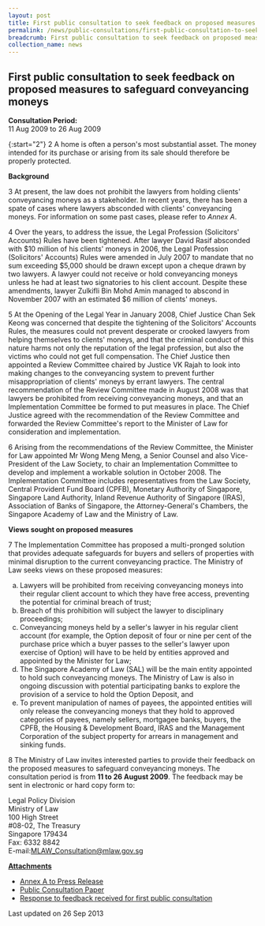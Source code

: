 ```yaml
---
layout: post
title: First public consultation to seek feedback on proposed measures to safeguard conveyancing moneys
permalink: /news/public-consultations/first-public-consultation-to-seek-feedback-on-proposed-measures-to-safeguard-conveyancing-moneys/
breadcrumb: First public consultation to seek feedback on proposed measures to safeguard conveyancing moneys
collection_name: news
---
```


First public consultation to seek feedback on proposed measures to safeguard conveyancing moneys
---

**Consultation Period:**  
11 Aug 2009 to 26 Aug 2009

{:start="2"}
2 A home is often a person's most substantial asset. The money intended for its purchase or arising from its sale should therefore be properly protected.

**Background**

3  At present, the law does not prohibit the lawyers from holding clients' conveyancing moneys as a stakeholder. In recent years, there has been a spate of cases where lawyers absconded with clients' conveyancing moneys. For information on some past cases, please refer to <i>Annex A</i>.

4 Over the years, to address the issue, the Legal Profession (Solicitors' Accounts) Rules have been tightened. After lawyer David Rasif absconded with $10 million of his clients' moneys in 2006, the Legal Profession (Solicitors' Accounts) Rules were amended in July 2007 to mandate that no sum exceeding $5,000 should be drawn except upon a cheque drawn by two lawyers. A lawyer could not receive or hold conveyancing moneys unless he had at least two signatories to his client account. Despite these amendments, lawyer Zulkifli Bin Mohd Amin managed to abscond in November 2007 with an estimated $6 million of clients' moneys.

5 At the Opening of the Legal Year in January 2008, Chief Justice Chan Sek Keong was concerned that despite the tightening of the Solicitors' Accounts Rules, the measures could not prevent desperate or crooked lawyers from helping themselves to clients' moneys, and that the criminal conduct of this nature harms not only the reputation of the legal profession, but also the victims who could not get full compensation. The Chief Justice then appointed a Review Committee chaired by Justice VK Rajah to look into making changes to the conveyancing system to prevent further misappropriation of clients' moneys by errant lawyers. The central recommendation of the Review Committee made in August 2008 was that lawyers be prohibited from receiving conveyancing moneys, and that an Implementation Committee be formed to put measures in place. The Chief Justice agreed with the recommendation of the Review Committee and forwarded the Review Committee's report to the Minister of Law for consideration and implementation.

6 Arising from the recommendations of the Review Committee, the Minister for Law appointed Mr Wong Meng Meng, a Senior Counsel and also Vice-President of the Law Society, to chair an Implementation Committee to develop and implement a workable solution in October 2008. The Implementation Committee includes representatives from the Law Society, Central Provident Fund Board (CPFB), Monetary Authority of Singapore, Singapore Land Authority, Inland Revenue Authority of Singapore (IRAS), Association of Banks of Singapore, the Attorney-General's Chambers, the Singapore Academy of Law and the Ministry of Law.

**Views sought on proposed measures**

7 The Implementation Committee has proposed a multi-pronged solution that provides adequate safeguards for buyers and sellers of properties with minimal disruption to the current conveyancing practice. The Ministry of Law seeks views on these proposed measures:

<ol style="list-style-type: lower-alpha">
<li>Lawyers will be prohibited from receiving conveyancing moneys into their regular client account to which they have free access, preventing the potential for criminal breach of trust;</li>
<li>Breach of this prohibition will subject the lawyer to disciplinary proceedings;</li>
<li>Conveyancing moneys held by a seller's lawyer in his regular client account (for example, the Option deposit of four or nine per cent of the purchase price which a buyer passes to the seller's lawyer upon exercise of Option) will have to be held by entities approved and appointed by the Minister for Law;</li>
<li>The Singapore Academy of Law (SAL) will be the main entity appointed to hold such conveyancing moneys. The Ministry of Law is also in ongoing discussion with potential participating banks to explore the provision of a service to hold the Option Deposit, and</li>
<li>To prevent manipulation of names of payees, the appointed entities will only release the conveyancing moneys that they hold to approved categories of payees, namely sellers, mortgagee banks, buyers, the CPFB, the Housing & Development Board, IRAS and the Management Corporation of the subject property for arrears in management and sinking funds.</li>
</ol>

8 The Ministry of Law invites interested parties to provide their feedback on the proposed measures to safeguard conveyancing moneys. The consultation period is from **11 to 26 August 2009**. The feedback may be sent in electronic or hard copy form to:

<p class="address-centered">
  Legal Policy Division<br>
  Ministry of Law<br>
  100 High Street<br>
  #08-02, The Treasury<br>
  Singapore 179434<br>
  Fax: 6332 8842<br>
  E-mail:<a href="mailto:MLAW_Consultation@mlaw.gov.sg">MLAW_Consultation@mlaw.gov.sg</a>
</p>

<b><u>Attachments</u></b>

* [Annex A to Press Release](/files/linkclick7efa.pdf/)  
* [Public Consultation Paper](/files/linkclick6a10.pdf/)  
* [Response to feedback received for first public consultation](/files/linkclick73ae.pdf/)

<p class="right-side-updated">Last updated on 26 Sep 2013</p>
